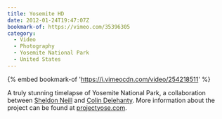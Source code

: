 ```yaml
---
title: Yosemite HD
date: 2012-01-24T19:47:07Z
bookmark-of: https://vimeo.com/35396305
category:
  - Video
  - Photography
  - Yosemite National Park
  - United States
---
```

{% embed bookmark-of 'https://i.vimeocdn.com/video/254218511' %}

A truly stunning timelapse of Yosemite National Park, a collaboration between [Sheldon Neill][1] and [Colin Delehanty][2]. More information about the project can be found at [projectyose.com][3].

[1]: http://www.sheldonneill.com
[2]: http://colindelehanty.com
[3]: https://www.projectyose.com
